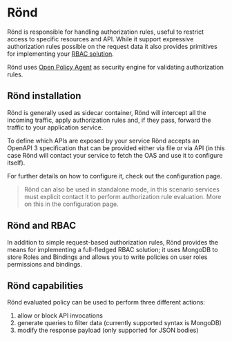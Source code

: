 # Rönd

Rönd is responsible for handling authorization rules, useful to restrict access to specific resources and API.
While it support expressive authorization rules possible on the request data it also provides primitives for implementing your [RBAC solution](#Rönd-and-rbac).

Rönd uses [Open Policy Agent](https://www.openpolicyagent.org/) as security engine for validating authorization rules.

## Rönd installation

Rönd is generally used as sidecar container, Rönd will intercept all the incoming traffic, apply authorization rules and, if they pass, forward the traffic to your application service.

To define which APIs are exposed by your service Rönd accepts an OpenAPI 3 specification that can be provided either via file or via API (in this case Rönd will contact your service to fetch the OAS and use it to configure itself).

For further details on how to configure it, check out the configuration page.

>  Rönd can also be used in standalone mode, in this scenario services must explicit contact it to perform authorization rule evaluation. More on this in the configuration page.


## Rönd and RBAC

In addition to simple request-based authorization rules, Rönd provides the means for implementing a full-fledged RBAC solution; it uses MongoDB to store Roles and Bindings and allows you to write policies on user roles permissions and bindings.

## Rönd capabilities

Rönd evaluated policy can be used to perform three different actions:

1. allow or block API invocations
1. generate queries to filter data (currently supported syntax is MongoDB) 
1. modify the response payload (only supported for JSON bodies)
